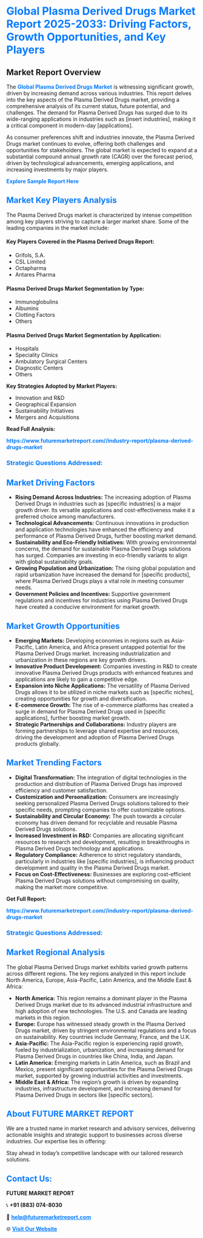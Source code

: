 <h1 style="color: #007BFF;">Global Plasma Derived Drugs Market Report 2025-2033: Driving Factors, Growth Opportunities, and Key Players</h1>

<section id="overview">
<h2>Market Report Overview</h2>
<p>The <a href="https://www.futuremarketreport.com//industry-report/plasma-derived-drugs-market" style="color: #007BFF; text-decoration: none;"><strong>Global Plasma Derived Drugs Market</strong></a> is witnessing significant growth, driven by increasing demand across various industries. This report delves into the key aspects of the Plasma Derived Drugs market, providing a comprehensive analysis of its current status, future potential, and challenges. The demand for Plasma Derived Drugs has surged due to its wide-ranging applications in industries such as [insert industries], making it a critical component in modern-day [applications].</p>
<p>As consumer preferences shift and industries innovate, the Plasma Derived Drugs market continues to evolve, offering both challenges and opportunities for stakeholders. The global market is expected to expand at a substantial compound annual growth rate (CAGR) over the forecast period, driven by technological advancements, emerging applications, and increasing investments by major players.</p>
</section>

<section id="overview">
<p><a href="https://www.futuremarketreport.com//request-sample/reportId=79826" style="color: #007BFF; text-decoration: none;"><strong>Explore Sample Report Here</strong></a></p>
</section>

<section id="key-players">
<h2 style="color: #007BFF;">Market Key Players Analysis</h2>
<p>The Plasma Derived Drugs market is characterized by intense competition among key players striving to capture a larger market share. Some of the leading companies in the market include:</p>
<h4>Key Players Covered in the Plasma Derived Drugs Report:</h4>
<ul><li>Grifols, S.A.</li><li>CSL Limited</li><li>Octapharma</li><li>Antares Pharma</li></ul>
<h4>Plasma Derived Drugs Market Segmentation by Type:</h4>
<ul><li>Immunoglobulins</li><li>Albumins</li><li>Clotting Factors</li><li>Others</li></ul>

<h4>Plasma Derived Drugs Market Segmentation by Application:</h4>
<ul><li>Hospitals</li><li>Speciality Clinics</li><li>Ambulatory Surgical Centers</li><li>Diagnostic Centers</li><li>Others</li></ul>
<p><strong>Key Strategies Adopted by Market Players:</strong></p>
<ul>
<li>Innovation and R&D</li>
<li>Geographical Expansion</li>
<li>Sustainability Initiatives</li>
<li>Mergers and Acquisitions</li>
</ul>
</section>

<section>
<p><strong>Read Full Analysis: </strong></p><a href="https://www.futuremarketreport.com//industry-report/plasma-derived-drugs-market" style="color: #007BFF; text-decoration: none;"><strong>https://www.futuremarketreport.com//industry-report/plasma-derived-drugs-market</strong></a>
<h3 style="color: #007BFF;">Strategic Questions Addressed:</h3>
</section>

<section id="driving-factors">
<h2 style="color: #007BFF;">Market Driving Factors</h2>
<ul>
<li><strong>Rising Demand Across Industries:</strong> The increasing adoption of Plasma Derived Drugs in industries such as [specific industries] is a major growth driver. Its versatile applications and cost-effectiveness make it a preferred choice among manufacturers.</li>
<li><strong>Technological Advancements:</strong> Continuous innovations in production and application technologies have enhanced the efficiency and performance of Plasma Derived Drugs, further boosting market demand.</li>
<li><strong>Sustainability and Eco-Friendly Initiatives:</strong> With growing environmental concerns, the demand for sustainable Plasma Derived Drugs solutions has surged. Companies are investing in eco-friendly variants to align with global sustainability goals.</li>
<li><strong>Growing Population and Urbanization:</strong> The rising global population and rapid urbanization have increased the demand for [specific products], where Plasma Derived Drugs plays a vital role in meeting consumer needs.</li>
<li><strong>Government Policies and Incentives:</strong> Supportive government regulations and incentives for industries using Plasma Derived Drugs have created a conducive environment for market growth.</li>
</ul>
</section>

<section id="growth-opportunities">
<h2 style="color: #007BFF;">Market Growth Opportunities</h2>
<ul>
<li><strong>Emerging Markets:</strong> Developing economies in regions such as Asia-Pacific, Latin America, and Africa present untapped potential for the Plasma Derived Drugs market. Increasing industrialization and urbanization in these regions are key growth drivers.</li>
<li><strong>Innovative Product Development:</strong> Companies investing in R&D to create innovative Plasma Derived Drugs products with enhanced features and applications are likely to gain a competitive edge.</li>
<li><strong>Expansion into Niche Applications:</strong> The versatility of Plasma Derived Drugs allows it to be utilized in niche markets such as [specific niches], creating opportunities for growth and diversification.</li>
<li><strong>E-commerce Growth:</strong> The rise of e-commerce platforms has created a surge in demand for Plasma Derived Drugs used in [specific applications], further boosting market growth.</li>
<li><strong>Strategic Partnerships and Collaborations:</strong> Industry players are forming partnerships to leverage shared expertise and resources, driving the development and adoption of Plasma Derived Drugs products globally.</li>
</ul>
</section>

<section id="trending-factors">
<h2 style="color: #007BFF;">Market Trending Factors</h2>
<ul>
<li><strong>Digital Transformation:</strong> The integration of digital technologies in the production and distribution of Plasma Derived Drugs has improved efficiency and customer satisfaction.</li>
<li><strong>Customization and Personalization:</strong> Consumers are increasingly seeking personalized Plasma Derived Drugs solutions tailored to their specific needs, prompting companies to offer customizable options.</li>
<li><strong>Sustainability and Circular Economy:</strong> The push towards a circular economy has driven demand for recyclable and reusable Plasma Derived Drugs solutions.</li>
<li><strong>Increased Investment in R&D:</strong> Companies are allocating significant resources to research and development, resulting in breakthroughs in Plasma Derived Drugs technology and applications.</li>
<li><strong>Regulatory Compliance:</strong> Adherence to strict regulatory standards, particularly in industries like [specific industries], is influencing product development and quality in the Plasma Derived Drugs market.</li>
<li><strong>Focus on Cost-Effectiveness:</strong> Businesses are exploring cost-efficient Plasma Derived Drugs solutions without compromising on quality, making the market more competitive.</li>
</ul>
</section>

<section>
<p><strong>Get Full Report: </strong></p><a href="https://www.futuremarketreport.com//industry-report/plasma-derived-drugs-market" style="color: #007BFF; text-decoration: none;"><strong>https://www.futuremarketreport.com//industry-report/plasma-derived-drugs-market</strong></a>
<h3 style="color: #007BFF;">Strategic Questions Addressed:</h3>
</section>


<section id="regional-analysis">
<h2 style="color: #007BFF;">Market Regional Analysis</h2>
<p>The global Plasma Derived Drugs market exhibits varied growth patterns across different regions. The key regions analyzed in this report include North America, Europe, Asia-Pacific, Latin America, and the Middle East & Africa:</p>
<ul>
<li><strong>North America:</strong> This region remains a dominant player in the Plasma Derived Drugs market due to its advanced industrial infrastructure and high adoption of new technologies. The U.S. and Canada are leading markets in this region.</li>
<li><strong>Europe:</strong> Europe has witnessed steady growth in the Plasma Derived Drugs market, driven by stringent environmental regulations and a focus on sustainability. Key countries include Germany, France, and the U.K.</li>
<li><strong>Asia-Pacific:</strong> The Asia-Pacific region is experiencing rapid growth, fueled by industrialization, urbanization, and increasing demand for Plasma Derived Drugs in countries like China, India, and Japan.</li>
<li><strong>Latin America:</strong> Emerging markets in Latin America, such as Brazil and Mexico, present significant opportunities for the Plasma Derived Drugs market, supported by growing industrial activities and investments.</li>
<li><strong>Middle East & Africa:</strong> The region’s growth is driven by expanding industries, infrastructure development, and increasing demand for Plasma Derived Drugs in sectors like [specific sectors].</li>
</ul>
</section>

<footer>
<h2 style="color: #007BFF;">About FUTURE MARKET REPORT</h2>
<p>We are a trusted name in market research and advisory services, delivering actionable insights and strategic support to businesses across diverse industries. Our expertise lies in offering:</p>

<p>Stay ahead in today’s competitive landscape with our tailored research solutions.</p>

<h2 style="color: #007BFF;">Contact Us:</h2>
<p><strong>FUTURE MARKET REPORT</strong></p>
<p>📞 <strong>+91 (883) 074-8030</strong></p>
<p>📧 <strong><a href="mailto:help@futuremarketreport.com" style="color: #007BFF;">help@futuremarketreport.com</a></strong></p>
<p>🌐 <strong><a href="https://www.futuremarketreport.com/" style="color: #007BFF;">Visit Our Website</a></strong></p>
</footer>